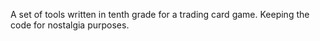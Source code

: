 A set of tools written in tenth grade for a trading card game. Keeping the code for nostalgia purposes.
